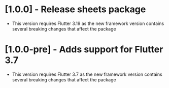 # [1.0.0] - Release sheets package

* This version requires Flutter 3.19 as the new framework version contains several breaking changes that affect the package


# [1.0.0-pre] - Adds support for Flutter 3.7

* This version requires Flutter 3.7 as the new framework version contains several breaking changes that affect the package
